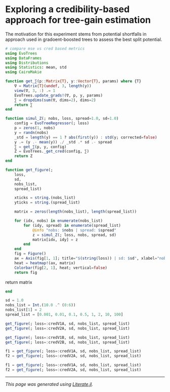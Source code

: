 # Exploring a credibility-based approach for tree-gain estimation

The motivation for this experiment stems from potential shortfalls in approach used in gradoent-boosted trees to assess the best split potential.

````julia
# compare mse vs cred based metrics
using EvoTrees
using DataFrames
using Distributions
using Statistics: mean, std
using CairoMakie

function get_∑(p::Matrix{T}, y::Vector{T}, params) where {T}
    ∇ = Matrix{T}(undef, 3, length(y))
    view(∇, 3, :) .= 1
    EvoTrees.update_grads!(∇, p, y, params)
    ∑ = dropdims(sum(∇, dims=2), dims=2)
    return ∑
end

function simul_Z(; nobs, loss, spread=1.0, sd=1.0)
    config = EvoTreeRegressor(; loss)
    p = zeros(1, nobs)
    y = randn(nobs)
    _std = length(y) == 1 ? abs(first(y)) : std(y; corrected=false)
    y .= (y .- mean(y)) ./ _std .* sd .- spread
    ∑ = get_∑(p, y, config)
    Z = EvoTrees._get_cred(config, ∑)
    return Z
end

function get_figure(;
    loss,
    sd,
    nobs_list,
    spread_list)

    xticks = string.(nobs_list)
    yticks = string.(spread_list)

    matrix = zeros(length(nobs_list), length(spread_list))

    for (idx, nobs) in enumerate(nobs_list)
        for (idy, spread) in enumerate(spread_list)
            @info "nobs: $nobs | spread: $spread"
            z = simul_Z(; loss, nobs, spread, sd)
            matrix[idx, idy] = z
        end
    end
    fig = Figure()
    ax = Axis(fig[1, 1]; title="$(string(loss)) | sd: $sd", xlabel="nobs", ylabel="spread", xticks=(1:length(xticks), xticks), yticks=(1:length(yticks), yticks))
    heat = heatmap!(ax, matrix)
    Colorbar(fig[2, 1], heat; vertical=false)
    return fig
````

return matrix

````julia
end

sd = 1.0
nobs_list = Int.(10.0 .^ (0:6))
nobs_list[1] = 2
spread_list = [0.001, 0.01, 0.1, 0.5, 1, 2, 10, 100]

get_figure(; loss=:credV1A, sd, nobs_list, spread_list)
get_figure(; loss=:credV2A, sd, nobs_list, spread_list)

get_figure(; loss=:credV1B, sd, nobs_list, spread_list)
get_figure(; loss=:credV2B, sd, nobs_list, spread_list)

f1 = get_figure(; loss=:credV1A, sd, nobs_list, spread_list)
f2 = get_figure(; loss=:credV2A, sd, nobs_list, spread_list)

f1 = get_figure(; loss=:credV1A, sd, nobs_list, spread_list)
f2 = get_figure(; loss=:credV2A, sd, nobs_list, spread_list)
````

---

*This page was generated using [Literate.jl](https://github.com/fredrikekre/Literate.jl).*

